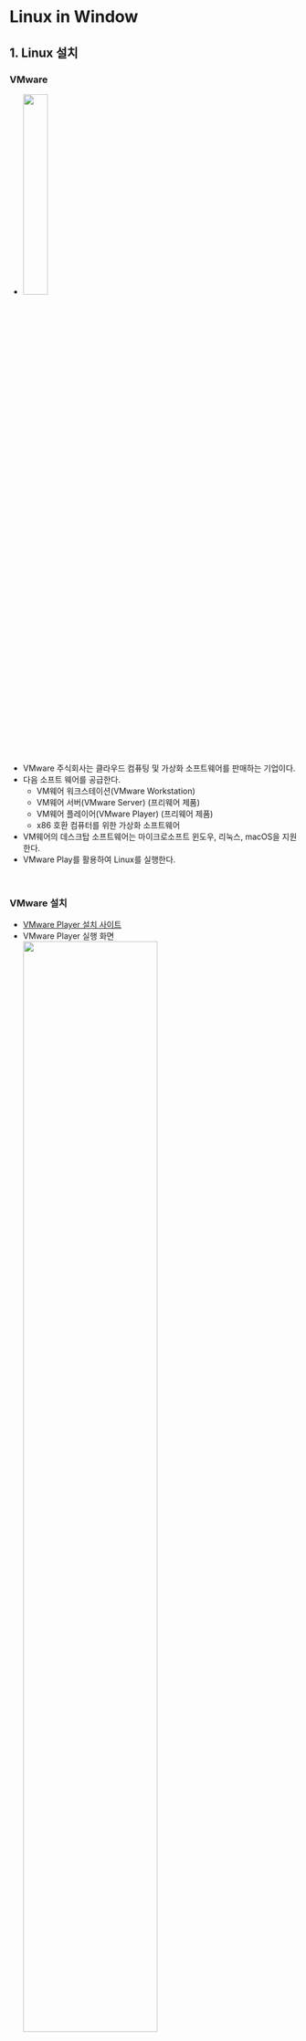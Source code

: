 # Linux in Window

## 1. Linux 설치

### VMware

- <img src="https://user-images.githubusercontent.com/66783849/190838258-9c73c73f-7660-45ae-b48f-64032e1f45f1.png" width="30%">
- VMware 주식회사는 클라우드 컴퓨팅 및 가상화 소프트웨어를 판매하는 기업이다.
- 다음 소프트 웨어를 공급한다.
  - VM웨어 워크스테이션(VMware Workstation)
  - VM웨어 서버(VMware Server) (프리웨어 제품)
  - VM웨어 플레이어(VMware Player) (프리웨어 제품)
  - x86 호환 컴퓨터를 위한 가상화 소프트웨어
- VM웨어의 데스크탑 소프트웨어는 마이크로소프트 윈도우, 리눅스, macOS을 지원한다.
- VMware Play를 활용하여 Linux를 실행한다.

<br>

### VMware 설치

- [VMware Player 설치 사이트](https://www.vmware.com/kr/products/workstation-player/workstation-player-evaluation.html)
- VMware Player 실행 화면  
  <img src="https://user-images.githubusercontent.com/66783849/190838635-11f3e829-4525-4235-98e7-978f33c8840b.png" width="70%">
- 기본적으로 재공되는 linux.ios들이 존재한다.

<br>

### Ubuntu 설치

<img src="https://user-images.githubusercontent.com/66783849/190838997-93244cf5-1daa-4a49-b1cb-275fd8628110.png" width="30%">

- Linux는 다양한 배포판이 존재한다.
  - 리눅스 베포판이란, 리눅스에서 작동하는 여러 종류의 프로그램을 꾸러미 하나로 모아놓은 것을 말한다.
  - Red Hat, CentOS, Debian, Fedora, Linux Mint, ubuntu 등등이 있다.
    - Utuntu : GNU/Linux를 근간으로 하여 사용자 편의성에 초점을 맞춰 개발된다.
    - RedHat Linux : 전 세계 Linux시장의 70~80%를 점유하고 있다.
      - CentOS Linux는 RedHat의 RHEL버전의 클론 버전으로, 무료 배포본이다.
- Ubuntu를 설치받아 VMware Player로 실행한다.
- [Ubuntu 설치 사이트](https://ubuntu.com/desktop) > Download Ubuntu > Download 를 선택하여 iso를 다운받는다.

<br><br>

## 2. VMware Player - Linux Ubuntu 실행

- VMware Player > Create a New Virtual Machine > Installer disc image file (iso): > [Browser...] 버튼 선택 > 설치한 ubuntu.iso 선택 > [Next>] > 이름 및 비밀번호 작성 > [Next>] > Machine 이름 및 경로 지정 > [Next>] > 저장공간 부여 (본인 16GB로 설정) > Setting 확인 후 [Finish]
- 지정한 Machine 이름의 Player 선택 후 Play한다.  
  <img src="https://user-images.githubusercontent.com/66783849/190839290-2ae6c52e-0760-49bc-a7a1-0dc2e38cd826.png" width="70%">
- Ubuntu가 실행이 되고, 요구하는 사항을 전부 입력하면 완료된다.  
- 설치된 Ubuntu > 메뉴 > Terminal앱을 실행하여 Terminal 창을 연다.  
  <img src="https://user-images.githubusercontent.com/66783849/190839639-86dab1b1-a015-49b0-a195-ea76f7e03170.png" width="50%">
  <img src="https://user-images.githubusercontent.com/66783849/190839671-5b860f73-c6fa-4d52-bb8a-444d74e1e906.png" width="50%">

## 3. Linux 명령어

### 파일 생성

#### touch

- 0바이트 파일 생성, 파일의 날짜와 시간을 수정한다.
- 사용법
  - touch filename : filename의 파일을 생성
  - touch file1 file2 file3 : 파일을 동시에 생성
  - touch -c filename : filename의 시간을 현재시간으로 갱신 (change time)
  - touch -t 202110291608 filename : filename의 시간을 날짜 정보(YYYYMMDDhhmm)로 갱신 (20211029160 => 2021.10.29.16:08)
  - touch -d '2020-09-22 10:45:30' filename : 지정한 시간으로 접근 시간, 수정 시간이 수정되고, 변경시간은 현재 시간으로 수정된다.
  - touch -r oldfile newfile  : newfile의 날짜 정보를 oldfile의 날짜 정보와 동일하게 변경
  - touch -a filename : 현 시간으로 파일의 접근 시간, 변경 시간을 수정한다.
  - touch -m filename : 파일을 생성, 수정시간을 서버 시간으로 갱신
  - touch --help : 해당 명령어의 도움말을 보여주고 실행이 종료한다.
  - touch --version : version 정보를 출력하고 실행이 종료한다.

<br>

#### vi

- vi

# 참조

- Linux 종류
  - https://www.leafcats.com/186
  - https://hanamon.kr/%EB%A6%AC%EB%88%85%EC%8A%A4%EB%8A%94-%EB%AC%B4%EC%97%87%EC%9D%B4%EA%B3%A0-%EC%9A%B0%EB%B6%84%ED%88%AC%EB%8A%94-%EB%AC%B4%EC%97%87%EC%9D%B8%EA%B0%80/
